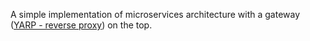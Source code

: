 A simple implementation of microservices architecture with a gateway ([YARP - reverse proxy](https://github.com/microsoft/reverse-proxy)) on the top.